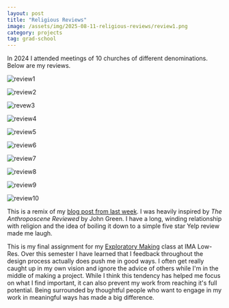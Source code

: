 ```yaml
---
layout: post
title: "Religious Reviews"
image: /assets/img/2025-08-11-religious-reviews/review1.png
category: projects
tag: grad-school
---
```



In 2024 I attended meetings of 10 churches of different denominations. Below are my reviews.

![review1](/assets/img/2025-08-11-religious-reviews/review1.png)

![review2](/assets/img/2025-08-11-religious-reviews/review2.png)

![revew3](/assets/img/2025-08-11-religious-reviews/revew3.png)

![review4](/assets/img/2025-08-11-religious-reviews/review4.png)

![review5](/assets/img/2025-08-11-religious-reviews/review5.png)

![review6](/assets/img/2025-08-11-religious-reviews/review6.png)

![review7](/assets/img/2025-08-11-religious-reviews/review7.png)

![review8](/assets/img/2025-08-11-religious-reviews/review8.png)

![review9](/assets/img/2025-08-11-religious-reviews/review9.png)

![review10](/assets/img/2025-08-11-religious-reviews/review10.png)

This is a remix of my [blog post from last week](https://leviv.cool/miscellaneous/2025/08/04/i-went-to-10-churches-in-1-year,-what-i-learned-will-shock-you.html). I was heavily inspired by *The Anthroposcene Reviewed* by John Green. I have a long, winding relationship with religion and the idea of boiling it down to a simple five star Yelp review made me laugh.

This is my final assignment for my [Exploratory Making](https://www.exploratorymaking.art/) class at IMA Low-Res. Over this semester I have learned that I feedback throughout the design process actually does push me in good ways. I often get really caught up in my own vision and ignore the advice of others while I'm in the middle of making a project. While I think this tendency has helped me focus on what I find important, it can also prevent my work from reaching it's full potential. Being surrounded by thoughtful people who want to engage in my work in meaningful ways has made a big difference.